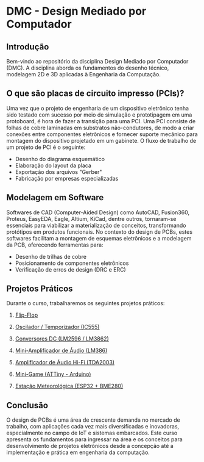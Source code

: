 # DMC - Design Mediado por Computador

## Introdução

Bem-vindo ao repositório da disciplina Design Mediado por Computador (DMC). A disciplina aborda os fundamentos do desenho técnico, modelagem 2D e 3D aplicadas à Engenharia da Computação. 

##  O que são placas de circuito impresso (PCIs)?

Uma vez que o projeto de engenharia de um dispositivo eletrônico tenha sido testado com sucesso por meio de simulação e prototipagem em uma protoboard, é hora de fazer a transição para uma PCI. Uma PCI consiste de folhas de cobre laminadas em substratos não-condutores, de modo a criar conexões entre componentes eletrônicos e fornecer suporte mecânico para montagem do dispositivo projetado em um gabinete. O fluxo de trabalho de um projeto de PCI é o seguinte: 

- Desenho do diagrama esquemático
- Elaboração do layout da placa
- Exportação dos arquivos "Gerber"
- Fabricação por empresas especializadas

## Modelagem em Software

Softwares de CAD (Computer-Aided Design) como AutoCAD, Fusion360, Proteus, EasyEDA, Eagle, Altium, KiCad, dentre outros, tornaram-se essenciais para viabilizar a materialização de conceitos, transformando protótipos em produtos funcionais. No contexto do design de PCBs, estes softwares facilitam a montagem de esquemas eletrônicos e a modelagem da PCB, oferecendo ferramentas para:

- Desenho de trilhas de cobre
- Posicionamento de componentes eletrônicos
- Verificação de erros de design (DRC e ERC)


## Projetos Práticos

Durante o curso, trabalharemos os seguintes projetos práticos: 

1. [Flip-Flop](/flipflop/)

2. [Oscilador / Temporizador (IC555)](/ic555/)

3. [Conversores DC (LM2596 / LM3862)](/converters/)

4. [Mini-Amplificador de Áudio (LM386)](/lm386/)

5. [Amplificador de Áudio Hi-Fi (TDA2003)](/tda2003/)

6. [Mini-Game (ATTiny - Arduino)](/attiny/)

7. [Estação Meteorológica (ESP32 + BME280)](/bme280/)

## Conclusão

O design de PCBs é uma área de crescente demanda no mercado de trabalho, com aplicações cada vez mais diversificadas e inovadoras, especialmente no campo de IoT e sistemas embarcados. Este curso apresenta os fundamentos para ingressar na área e os conceitos para desenvolvimento de projetos eletrônicos desde a concepção até a implementação e prática em engenharia da computação. 

<!--

Um sistema embarcado é um conjunto de hardware e software dedicado a uma aplicação específica. Exemplos incluem controle de motor em automóveis, dispositivos médicos, eletrodomésticos, sistemas de segurança, entre outros. Atualmente, plataformas populares para prototipagem incluem Arduino e ESP32. 

-->
